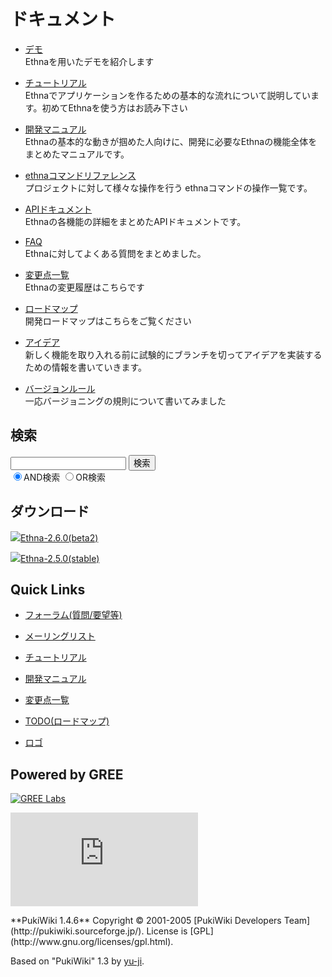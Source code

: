 # ドキュメント
- [デモ](ethna-document-demo.html "ethna-document-demo (732d)")  
Ethnaを用いたデモを紹介します

- [チュートリアル](ethna-document-tutorial.html "ethna-document-tutorial (545d)")  
Ethnaでアプリケーションを作るための基本的な流れについて説明しています。初めてEthnaを使う方はお読み下さい

- [開発マニュアル](ethna-document-dev_guide.html "ethna-document-dev\_guide (302d)")  
Ethnaの基本的な動きが掴めた人向けに、開発に必要なEthnaの機能全体をまとめたマニュアルです。

- [ethnaコマンドリファレンス](ethna-document-dev_guide-ethna_command.html "ethna-document-dev\_guide-ethna\_command (520d)")  
プロジェクトに対して様々な操作を行う ethnaコマンドの操作一覧です。

- [APIドキュメント](doc/)  
Ethnaの各機能の詳細をまとめたAPIドキュメントです。

- [FAQ](ethna-document-faq.html "ethna-document-faq (1240d)")  
Ethnaに対してよくある質問をまとめました。

- [変更点一覧](ethna-document-changes.html "ethna-document-changes (294d)")  
Ethnaの変更履歴はこちらです

- [ロードマップ](ethna-document-roadmap.html "ethna-document-roadmap (1240d)")  
開発ロードマップはこちらをご覧ください

- [アイデア](ethna-document-ideas.html "ethna-document-ideas (738d)")  
新しく機能を取り入れる前に試験的にブランチを切ってアイデアを実装するための情報を書いていきます。

- [バージョンルール](ethna-document-versioning.html "ethna-document-versioning (1240d)")  
一応バージョニングの規則について書いてみました

<!-- ??END id:body -->
<!-- ??BEGIN id:summary --><!-- ??END id:note -->
<!-- ??BEGIN id:trackback -->
<!-- ?? END id:trackback --><!-- ?? END id:attach -->
<!-- ?? END id:summary -->
<!-- ??END id:content -->
<!-- ?? END id:wrap_content --><!-- ??sidebar?? ========================================================== -->
<!-- ??BEGIN id:wrap_sidebar -->

<!-- ??BEGIN id:search_form -->

## 検索

<form action="http://ethna.jp/index.php?cmd=search" method="post">
            <input type="hidden" name="encode_hint" value="??">
            <input type="text" name="word" value="" size="20">
            <input type="submit" value="検索"><br>
            <input type="radio" name="type" value="AND" checked id="and_search"><label for="and_search">AND検索</label>
            <input type="radio" name="type" value="OR" id="or_search"><label for="or_search">OR検索</label>
    </form>

<!-- END id:search_form -->
<!-- ??BEGIN id:download_link -->

## ダウンロード

[![](image/minilogo.gif)Ethna-2.6.0(beta2)](ethna-download.html)

[![](image/minilogo.gif)Ethna-2.5.0(stable)](ethna-download.html)

<!-- END id:download_link -->
<!-- ??BEGIN id:download_link -->

## Quick Links

- [フォーラム(質問/要望等)](ethna-community-forum.html)
- [メーリングリスト](http://ml.ethna.jp/mailman/listinfo/users)

- [チュートリアル](ethna-document-tutorial.html)
- [開発マニュアル](ethna-document-dev_guide.html)
- [変更点一覧](ethna-document-changes.html)

- [TODO(ロードマップ)](TODO.html)
- [ロゴ](ethna-logo.html)

<!-- END id:download_link -->
<!-- ??BEGIN id:search_form -->

## Powered by GREE

 [![GREE Labs](http://labs.gree.jp/image/greelabs_logo.gif)](http://labs.gree.jp/)

<!-- END id:search_form -->
 [![SourceForge.jp](http://sourceforge.jp/sflogo.php?group_id=1343)](http://sourceforge.jp/)

<!-- ??END id:sidebar -->
<!-- ??END id:wrap_sidebar -->
<!-- ??END id:main --><!-- ?? Footer ?? ========================================================== -->
<!-- ??BEGIN id:footer -->
<!-- ??BEGIN id:copyright --> **PukiWiki 1.4.6** Copyright © 2001-2005 [PukiWiki Developers Team](http://pukiwiki.sourceforge.jp/). License is [GPL](http://www.gnu.org/licenses/gpl.html).  
 Based on "PukiWiki" 1.3 by [yu-ji](http://factage.com/yu-ji/).
<!-- ??END id:copyright -->
<!-- ??END id:footer --><!-- ?? END ?? ============================================================= -->
<!-- ??END id:wrapper -->
